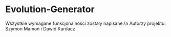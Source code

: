 # Evolution-Generator
Wszystkie wymagane funkcjonalności zostały napisane.\n
Autorzy projektu:
Szymon Mamoń i Dawid Kardacz
